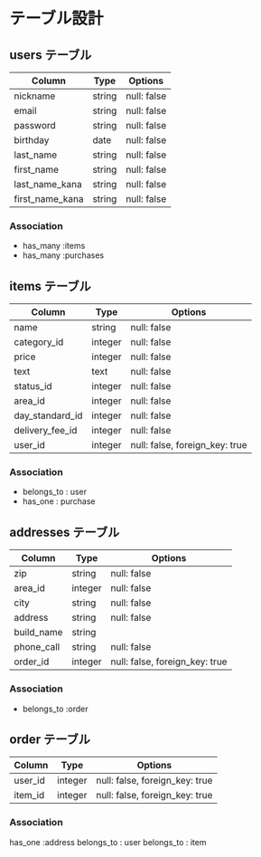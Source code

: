# テーブル設計

## users テーブル

| Column            | Type   | Options       |
| ----------------- | ------ | -----------   |
| nickname          | string | null: false   |
| email             | string | null: false   |
| password          | string | null: false   |
| birthday          | date   | null: false   |
| last_name         | string | null: false   |
| first_name        | string | null: false   |
| last_name_kana    | string | null: false   |
| first_name_kana   | string | null: false   |



### Association

- has_many :items
- has_many :purchases

## items テーブル

| Column            | Type     | Options                        |
| ----------------- | -------- | ------------------------------ |
| name              | string   | null: false                    |
| category_id       | integer  | null: false                    |
| price             | integer  | null: false                    |
| text              | text     | null: false                    |
| status_id         | integer  | null: false                    |
| area_id           | integer  | null: false                    |
| day_standard_id   | integer  | null: false                    |
| delivery_fee_id   | integer  | null: false                    |
| user_id           | integer  | null: false, foreign_key: true |
### Association

- belongs_to : user
- has_one : purchase 


## addresses テーブル

| Column        | Type       | Options                        |
| ------------- | ---------- | ------------------------------ |
| zip           | string     | null: false                    |
| area_id       | integer    | null: false                    | 
| city          | string     | null: false                    |
| address       | string     | null: false                    |
| build_name    | string     |                                |
| phone_call    | string     | null: false                    |
| order_id      | integer    | null: false, foreign_key: true |
### Association

- belongs_to :order



## order テーブル
| Column     | Type     | Options                        |
| --------   | ------   | ------------------------------ |
| user_id    | integer  | null: false, foreign_key: true | 
| item_id    | integer  | null: false, foreign_key: true | 
### Association
has_one :address
belongs_to : user
belongs_to : item

